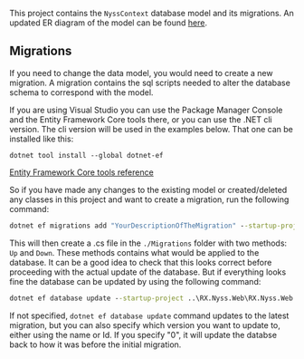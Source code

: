 ﻿This project contains the `NyssContext` database model and its migrations. An updated ER diagram of the model can be found [here](./nyss-er-diagram.png).


## Migrations
If you need to change the data model, you would need to create a new migration. A migration contains the sql scripts needed to alter the database schema to correspond with the model.

If you are using Visual Studio you can use the Package Manager Console and the Entity Framework Core tools there, or you can use the .NET cli version. The cli version will be used in the examples below. That one can be installed like this:

```cli
dotnet tool install --global dotnet-ef
```

[Entity Framework Core tools reference](https://docs.microsoft.com/en-us/ef/core/miscellaneous/cli/dotnet)

So if you have made any changes to the existing model or created/deleted any classes in this project and want to create a migration, run the following command:

```cmd
dotnet ef migrations add "YourDescriptionOfTheMigration" --startup-project ..\RX.Nyss.Web\RX.Nyss.Web.csproj --context NyssContext
```

This will then create a .cs file in the `./Migrations` folder with two methods: `Up` and `Down`. These methods contains what would be applied to the database. It can be a good idea to check that this looks correct before proceeding with the actual update of the database. But if everything looks fine the database can be updated by using the following command:

```cmd
dotnet ef database update --startup-project ..\RX.Nyss.Web\RX.Nyss.Web.csproj --context NyssContext
```

If not specified, `dotnet ef database update` command updates to the latest migration, but you can also specify which version you want to update to, either using the name or Id. If you specify "0", it will update the databse back to how it was before the initial migration.